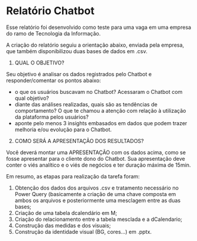# Relatório Chatbot

Esse relatório foi desenvolvido como teste para uma vaga em uma empresa do ramo de Tecnologia da Informação.

A criação do relatório seguiu a orientação abaixo, enviada pela empresa, que também disponibilizou duas bases de dados em .csv.

1) QUAL O OBJETIVO?

Seu objetivo é analisar os dados registrados pelo Chatbot e responder/comentar os pontos abaixo:
- o que os usuários buscavam no Chatbot? Acessaram o Chatbot com qual objetivo?
- diante das análises realizadas, quais são as tendências de comportamento? O que te chamou a atenção com relação à utilização da plataforma pelos usuários?
- aponte pelo menos 3 insights embasados em dados que podem trazer melhoria e/ou evolução para o Chatbot.

2) COMO SERÁ A APRESENTAÇÃO DOS RESULTADOS?

Você deverá montar uma APRESENTAÇÃO com os dados acima, como se fosse apresentar para o cliente dono do Chatbot. Sua apresentação deve conter o viés analítico e o viés de negócios e ter duração máxima de 15min.

Em resumo, as etapas para realização da tarefa foram:
1. Obtenção dos dados dos arquivos .csv e tratamento necessário no Power Query (basicamente a criação de uma chave composta em ambos os arquivos e posteriormente uma mesclagem entre as duas bases;
2. Criação de uma tabela dcalendário em M;
3. Criação do relacionamento entre a tabela mesclada e a dCalendario;
5. Construção das medidas e dos visuais;
6. Construção da identidade visual (BG, cores...) em .pptx.

